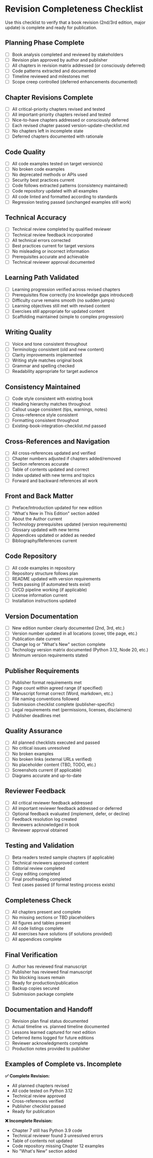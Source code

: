 # Revision Completeness Checklist

Use this checklist to verify that a book revision (2nd/3rd edition, major update) is complete and ready for publication.

## Planning Phase Complete

- [ ] Book analysis completed and reviewed by stakeholders
- [ ] Revision plan approved by author and publisher
- [ ] All chapters in revision matrix addressed (or consciously deferred)
- [ ] Code patterns extracted and documented
- [ ] Timeline reviewed and milestones met
- [ ] Scope creep controlled (deferred enhancements documented)

## Chapter Revisions Complete

- [ ] All critical-priority chapters revised and tested
- [ ] All important-priority chapters revised and tested
- [ ] Nice-to-have chapters addressed or consciously deferred
- [ ] Each revised chapter passed version-update-checklist.md
- [ ] No chapters left in incomplete state
- [ ] Deferred chapters documented with rationale

## Code Quality

- [ ] All code examples tested on target version(s)
- [ ] No broken code examples
- [ ] No deprecated methods or APIs used
- [ ] Security best practices current
- [ ] Code follows extracted patterns (consistency maintained)
- [ ] Code repository updated with all examples
- [ ] All code linted and formatted according to standards
- [ ] Regression testing passed (unchanged examples still work)

## Technical Accuracy

- [ ] Technical review completed by qualified reviewer
- [ ] Technical review feedback incorporated
- [ ] All technical errors corrected
- [ ] Best practices current for target versions
- [ ] No misleading or incorrect information
- [ ] Prerequisites accurate and achievable
- [ ] Technical reviewer approval documented

## Learning Path Validated

- [ ] Learning progression verified across revised chapters
- [ ] Prerequisites flow correctly (no knowledge gaps introduced)
- [ ] Difficulty curve remains smooth (no sudden jumps)
- [ ] Learning objectives still met with revised content
- [ ] Exercises still appropriate for updated content
- [ ] Scaffolding maintained (simple to complex progression)

## Writing Quality

- [ ] Voice and tone consistent throughout
- [ ] Terminology consistent (old and new content)
- [ ] Clarity improvements implemented
- [ ] Writing style matches original book
- [ ] Grammar and spelling checked
- [ ] Readability appropriate for target audience

## Consistency Maintained

- [ ] Code style consistent with existing book
- [ ] Heading hierarchy matches throughout
- [ ] Callout usage consistent (tips, warnings, notes)
- [ ] Cross-reference style consistent
- [ ] Formatting consistent throughout
- [ ] Existing-book-integration-checklist.md passed

## Cross-References and Navigation

- [ ] All cross-references updated and verified
- [ ] Chapter numbers adjusted if chapters added/removed
- [ ] Section references accurate
- [ ] Table of contents updated and correct
- [ ] Index updated with new terms and topics
- [ ] Forward and backward references all work

## Front and Back Matter

- [ ] Preface/Introduction updated for new edition
- [ ] "What's New in This Edition" section added
- [ ] About the Author current
- [ ] Technology prerequisites updated (version requirements)
- [ ] Glossary updated with new terms
- [ ] Appendices updated or added as needed
- [ ] Bibliography/References current

## Code Repository

- [ ] All code examples in repository
- [ ] Repository structure follows plan
- [ ] README updated with version requirements
- [ ] Tests passing (if automated tests exist)
- [ ] CI/CD pipeline working (if applicable)
- [ ] License information current
- [ ] Installation instructions updated

## Version Documentation

- [ ] New edition number clearly documented (2nd, 3rd, etc.)
- [ ] Version number updated in all locations (cover, title page, etc.)
- [ ] Publication date current
- [ ] Change log or "What's New" section complete
- [ ] Technology version matrix documented (Python 3.12, Node 20, etc.)
- [ ] Minimum version requirements stated

## Publisher Requirements

- [ ] Publisher format requirements met
- [ ] Page count within agreed range (if specified)
- [ ] Manuscript format correct (Word, markdown, etc.)
- [ ] File naming conventions followed
- [ ] Submission checklist complete (publisher-specific)
- [ ] Legal requirements met (permissions, licenses, disclaimers)
- [ ] Publisher deadlines met

## Quality Assurance

- [ ] All planned checklists executed and passed
- [ ] No critical issues unresolved
- [ ] No broken examples
- [ ] No broken links (external URLs verified)
- [ ] No placeholder content (TBD, TODO, etc.)
- [ ] Screenshots current (if applicable)
- [ ] Diagrams accurate and up-to-date

## Reviewer Feedback

- [ ] All critical reviewer feedback addressed
- [ ] All important reviewer feedback addressed or deferred
- [ ] Optional feedback evaluated (implement, defer, or decline)
- [ ] Feedback resolution log created
- [ ] Reviewers acknowledged in book
- [ ] Reviewer approval obtained

## Testing and Validation

- [ ] Beta readers tested sample chapters (if applicable)
- [ ] Technical reviewers approved content
- [ ] Editorial review completed
- [ ] Copy editing completed
- [ ] Final proofreading completed
- [ ] Test cases passed (if formal testing process exists)

## Completeness Check

- [ ] All chapters present and complete
- [ ] No missing sections or TBD placeholders
- [ ] All figures and tables present
- [ ] All code listings complete
- [ ] All exercises have solutions (if solutions provided)
- [ ] All appendices complete

## Final Verification

- [ ] Author has reviewed final manuscript
- [ ] Publisher has reviewed final manuscript
- [ ] No blocking issues remain
- [ ] Ready for production/publication
- [ ] Backup copies secured
- [ ] Submission package complete

## Documentation and Handoff

- [ ] Revision plan final status documented
- [ ] Actual timeline vs. planned timeline documented
- [ ] Lessons learned captured for next edition
- [ ] Deferred items logged for future editions
- [ ] Reviewer acknowledgments complete
- [ ] Production notes provided to publisher

## Examples of Complete vs. Incomplete

**✅ Complete Revision:**
- All planned chapters revised
- All code tested on Python 3.12
- Technical review approved
- Cross-references verified
- Publisher checklist passed
- Ready for publication

**❌ Incomplete Revision:**
- Chapter 7 still has Python 3.9 code
- Technical reviewer found 3 unresolved errors
- Table of contents not updated
- Code repository missing Chapter 12 examples
- No "What's New" section added
